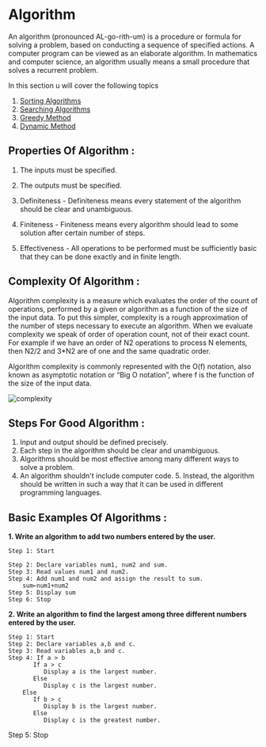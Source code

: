 # Algorithm

An algorithm (pronounced AL-go-rith-um) is a procedure or formula for solving a problem, based on conducting a sequence of specified actions. A computer program can be viewed as an elaborate algorithm. In mathematics and computer science, an algorithm usually means a small procedure that solves a recurrent problem.

In this section u will cover the following topics 

1. [Sorting Algorithms](3-algoritms\1-sorting)
2. [Searching Algorithms](3-algoritms\2-searching)
3. [Greedy Method](3-algoritms\3-greedy-method)
4. [Dynamic Method](3-algoritms\4-dynamic-method)


## Properties Of Algorithm :
1. The inputs must be specified.
2. The outputs must be specified.
3. Definiteness - Definiteness means every statement of the algorithm should be clear and unambiguous.

4. Finiteness - Finiteness means every algorithm should lead to some solution after certain number of steps.
5. Effectiveness - All operations to be performed must be sufficiently basic that they can be done exactly and in finite length.

## Complexity Of Algorithm :
Algorithm complexity is a measure which evaluates the order of the count of operations, performed by a given or algorithm as a function of the size of the input data. To put this simpler, complexity is a rough approximation of the number of steps necessary to execute an algorithm. When we evaluate complexity we speak of order of operation count, not of their exact count. For example if we have an order of N2 operations to process N elements, then N2/2 and 3*N2 are of one and the same quadratic order.

Algorithm complexity is commonly represented with the O(f) notation, also known as asymptotic notation or “Big O notation”, where f is the function of the size of the input data.

![complexity](https://he-s3.s3.amazonaws.com/media/uploads/c950295.png)

## Steps For Good Algorithm :
1. Input and output should be defined precisely.
2. Each step in the algorithm should be clear and unambiguous.
3. Algorithms should be most effective among many different ways to solve a problem.
4. An algorithm shouldn't include computer code. 5. Instead, the algorithm should be written in such a way that it can be used in different programming languages.

## Basic Examples Of Algorithms :
**1. Write an algorithm to add two numbers entered by the user.**

    Step 1: Start

    Step 2: Declare variables num1, num2 and sum. 
    Step 3: Read values num1 and num2. 
    Step 4: Add num1 and num2 and assign the result to sum.
        sum←num1+num2 
    Step 5: Display sum 
    Step 6: Stop

**2. Write an algorithm to find the largest among three different numbers entered by the user.**

    Step 1: Start
    Step 2: Declare variables a,b and c.
    Step 3: Read variables a,b and c.
    Step 4: If a > b
           If a > c
              Display a is the largest number.
           Else
              Display c is the largest number.
        Else
           If b > c
              Display b is the largest number.
           Else
              Display c is the greatest number.  
   Step 5: Stop